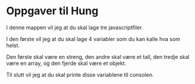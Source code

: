 # Oppgaver til Hung

I denne mappen vil jeg at du skal lage tre javascriptfiler.

I den første vil jeg at du skal lage 4 variabler som du kan kalle hva som helst.

Den første skal være en streng, den andre skal være et tall, den tredje skal være en array, og den fjerde skal være et objekt.

Til slutt vil jeg at du skal printe disse variablene til consolen.